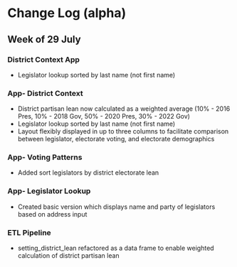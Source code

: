 # Change Log (alpha)

## Week of 29 July

### District Context App
* Legislator lookup sorted by last name (not first name)

### App- District Context
* District partisan lean now calculated as a weighted average (10% - 2016 Pres, 10% - 2018 Gov, 50% - 2020 Pres, 30% - 2022 Gov)
* Legislator lookup sorted by last name (not first name)
* Layout flexibly displayed in up to three columns to facilitate comparison between legislator, electorate voting, and electorate demographics

### App- Voting Patterns
* Added sort legislators by district electorate lean

### App- Legislator Lookup
* Created basic version which displays name and party of legislators based on address input

### ETL Pipeline
* setting_district_lean refactored as a data frame to enable weighted calculation of district partisan lean